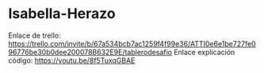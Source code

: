 # Isabella-Herazo
Enlace de trello: https://trello.com/invite/b/67a534bcb7ac1259f4f99e36/ATTI0e6e1be727fe096776be30b0dee200078B632E9E/tablerodesafio
Enlace explicación código: https://youtu.be/8f5TuxqGBAE
